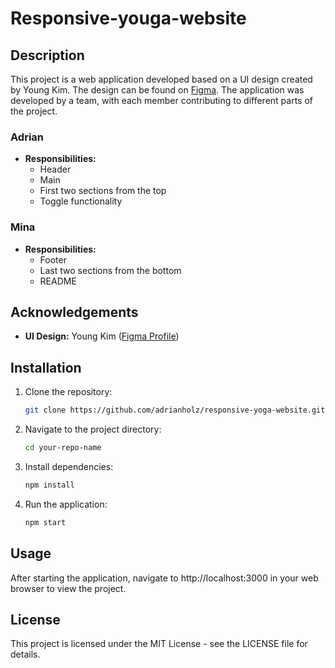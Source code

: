 # Responsive-youga-website

## Description
This project is a web application developed based on a UI design created by Young Kim. The design can be found on [Figma](https://www.figma.com/@youngkim5). The application was developed by a team, with each member contributing to different parts of the project.

### Adrian
- **Responsibilities:**
  - Header
  - Main 
  - First two sections from the top
  - Toggle functionality

### Mina
- **Responsibilities:**
  - Footer
  - Last two sections from the bottom
  - README 

## Acknowledgements
- **UI Design:** Young Kim ([Figma Profile](https://www.figma.com/@youngkim5))

## Installation
1. Clone the repository:
   ```sh
   git clone https://github.com/adrianholz/responsive-yoga-website.git

2. Navigate to the project directory:
    ```sh
    cd your-repo-name

3. Install dependencies:
    ```sh
    npm install

4. Run the application:
    ```sh
    npm start

## Usage
After starting the application, navigate to http://localhost:3000 in your web browser to view the project.

## License
This project is licensed under the MIT License - see the LICENSE file for details.
